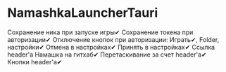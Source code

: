 # NamashkaLauncherTauri

Сохранение ника при запуске игры✔
Сохранение токена при авторизации✔
Отключение кнопок при авторизации: Играть✔, Folder, настройки✔
Отмена в настройках✔
Принять в настройках✔
Ссылка header'a Намашка на гитхаб✔
Перетаскивание за счет header'a✔
Кнопки header'a✔